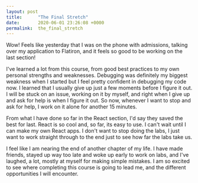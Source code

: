 ```yaml
---
layout: post
title:      "The Final Stretch"
date:       2020-06-01 23:26:08 +0000
permalink:  the_final_stretch
---
```



Wow! Feels like yesterday that I was on the phone with admissions, talking over my application to Flatiron, and it feels so good to be working on the last section!

I've learned a lot from this course, from good best practices to my own personal strengths and weaknesses. Debugging was definitely my biggest weakness when I started but I feel pretty confident in debugging my code now. I learned that I usually give up just a few moments before I figure it out. I will be stuck on an issue, working on it by myself, and right when I give up and ask for help is when I figure it out. So now, whenever I want to stop and ask for help, I work on it alone for another 15 minutes.

From what I have done so far in the React section, I'd say they saved the best for last. React is so cool and, so far, its easy to use. I can't wait until I can make my own React apps. I don't want to stop doing the labs, I just want to work straight through to the end just to see how far the labs take us. 

I feel like I am nearing the end of another chapter of my life. I have made friends, stayed up way too late and woke up early to work on labs, and I've laughed, a lot, mostly at myself for making simple mistakes. I am so excited to see where completing this course is going to lead me, and the different opportunities I will encounter. 





